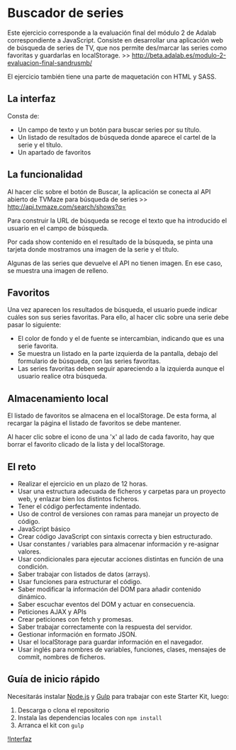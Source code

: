 # Buscador de series

Este ejercicio corresponde a la evaluación final del módulo 2 de Adalab correspondiente a JavaScript. Consiste en desarrollar una aplicación web de búsqueda de series de TV, que nos permite des/marcar las series como favoritas y guardarlas en localStorage. >> http://beta.adalab.es/modulo-2-evaluacion-final-sandrusmb/

El ejercicio también tiene una parte de maquetación con HTML y SASS.

## La interfaz

Consta de:
- Un campo de texto y un botón para buscar series por su título.
- Un listado de resultados de búsqueda donde aparece el cartel de la serie y el título.
- Un apartado de favoritos

## La funcionalidad

Al hacer clic sobre el botón de Buscar, la aplicación se conecta al API abierto de TVMaze para búsqueda de series >> http://api.tvmaze.com/search/shows?q=
  
Para construir la URL de búsqueda se recoge el texto que ha introducido el usuario en el campo de búsqueda.

Por cada show contenido en el resultado de la búsqueda, se pinta una tarjeta donde mostramos una imagen de la serie y el título.

Algunas de las series que devuelve el API no tienen imagen. En ese caso, se muestra una imagen de relleno. 

## Favoritos

Una vez aparecen los resultados de búsqueda, el usuario puede indicar cuáles son sus series favoritas. Para ello, al hacer clic sobre una serie debe pasar lo siguiente:

- El color de fondo y el de fuente se intercambian, indicando que es una serie favorita.
- Se muestra un listado en la parte izquierda de la pantalla, debajo del formulario de búsqueda, con las series favoritas. 
- Las series favoritas deben seguir apareciendo a la izquierda aunque el usuario realice otra búsqueda.

## Almacenamiento local

El listado de favoritos se almacena en el localStorage. De esta forma, al recargar la página el listado de favoritos se debe mantener.
        
Al hacer clic sobre el icono de una 'x' al lado de cada favorito, hay que borrar el favorito clicado de la lista y del localStorage.

## El reto

- Realizar el ejercicio en un plazo de 12 horas.
- Usar una estructura adecuada de ficheros y carpetas para un proyecto web, y enlazar bien los distintos ficheros.
- Tener el código perfectamente indentado.
- Uso de control de versiones con ramas para manejar un proyecto de código.
- JavaScript básico
- Crear código JavaScript con sintaxis correcta y bien estructurado.
- Usar constantes / variables para almacenar información y re-asignar valores.
- Usar condicionales para ejecutar acciones distintas en función de una condición.
- Saber trabajar con listados de datos (arrays). 
- Usar funciones para estructurar el código.
- Saber modificar la información del DOM para añadir contenido dinámico.
- Saber escuchar eventos del DOM y actuar en consecuencia. 
- Peticiones AJAX y APIs
- Crear peticiones con fetch y promesas.
- Saber trabajar correctamente con la respuesta del servidor. 
- Gestionar información en formato JSON.
- Usar el localStorage para guardar información en el navegador.
- Usar inglés para nombres de variables, funciones, clases, mensajes de commit, nombres de ficheros. 

## Guía de inicio rápido

Necesitarás instalar [Node.js](https://nodejs.org/) y [Gulp](https://gulpjs.com) para trabajar con este Starter Kit, luego:

1. Descarga o clona el repositorio
2. Instala las dependencias locales con `npm install`
3. Arranca el kit con `gulp`

[!Interfaz](https://github.com/sandrusmb/modulo-2-evaluacion-final-sandrusmb/blob/master/_src/assets/images/interfaz.png)
